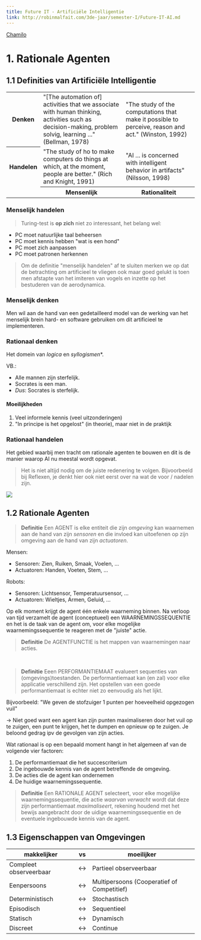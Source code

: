 ```yaml
---
title: Future IT - Artificiële Intelligentie
link: http://robinmalfait.com/3de-jaar/semester-I/Future-IT-AI.md
---
```


[Chamilo](https://chamilo.hogent.be/index.php?application=Chamilo%5CApplication%5CWeblcms&go=CourseViewer&course=22883)

# 1. Rationale Agenten

## 1.1 Definities van Artificiële Intelligentie

<table>
    <tr>
        <th>Denken</th>
        <td>"[The automation of] activities that we associate with human thinking, activities such as decision-making, problem solvig, learning ..." (Bellman, 1978)</td>
        <td>"The study of the computations that make it possible to perceive, reason and act." (Winston, 1992)</td>
    </tr>
    <tr>
        <th>Handelen</th>
        <td>"The study of ho to make computers do things at which, at the moment, people are better." (Rich and Knight, 1991)</td>
        <td>"AI ... is concerned with intelligent behavior in artifacts" (Nilsson, 1998)</td>
    </tr>
    <tr class="text-center">
        <td></td>
        <th>Mensenlijk</th>
        <th>Rationaliteit</th>
    </tr>
</table>

### Menselijk handelen

> Turing-test is **op zich** niet zo interessant, het belang wel:

- PC moet natuurlijke taal beheersen
- PC moet kennis hebben "wat is een hond"
- PC moet zich aanpassen
- PC moet patronen herkennen

> Om de definitie "menselijk handelen" af te sluiten merken we op dat de betrachting om artificieel te vliegen ook maar goed gelukt is toen men afstapte van het imiteren van vogels en inzette op het bestuderen van de aerodynamica.

### Menselijk denken

Men wil aan de hand van een gedetailleerd model van de werking van het menselijk brein hard- en software gebruiken om dit artificieel te implementeren.

### Rationaal denken

Het domein van *logica* en *syllogismen**.

VB.:

- Alle mannen zijn sterfelijk.
- Socrates is een man.
- *Dus*: Socrates is sterfelijk.


#### Moeilijkheden

1. Veel informele kennis (veel uitzonderingen)
2. "In principe is het opgelost" (in theorie), maar niet in de praktijk

### Rationaal handelen

Het gebied waarbij men tracht om rationale agenten te bouwen en dit is de manier waarop AI nu meestal wordt opgevat.

> Het is niet altijd nodig om de juiste redenering te volgen. Bijvoorbeeld bij Reflexen, je denkt hier ook niet eerst over na wat de voor / nadelen zijn.

![](http://d.pr/i/OHSY+)

## 1.2 Rationale Agenten

> **Definitie** Een AGENT is elke entiteit die zijn *omgeving* kan waarnemen aan de hand van zijn *sensoren* en die invloed kan uitoefenen op zijn omgeving aan de hand van zijn *actuatoren*.

Mensen:
- Sensoren: Zien, Ruiken, Smaak, Voelen, ...
- Actuatoren: Handen, Voeten, Stem, ...

Robots:
- Sensoren: Lichtsensor, Temperatuursensor, ...
- Actuatoren: Wieltjes, Armen, Geluid, ...


Op elk moment krijgt de agent één enkele waarneming binnen. Na verloop van tijd verzamelt de agent (conceptueel) een WAARNEMINGSSEQUENTIE en het is de taak van de agent om, voor elke mogelijke waarnemingssequentie te reageren met de "juiste" actie.

> **Definitie** De AGENTFUNCTIE is het mappen van waarnemingen naar acties.

<br/>

> **Definitie** Eeen PERFORMANTIEMAAT evalueert sequenties van (omgevings)toestanden. De performantiemaat kan (en zal) voor elke applicatie verschillend zijn. Het opstellen van een goede performantiemaat is echter niet zo eenvoudig als het lijkt.

Bijvoorbeeld: "We geven de stofzuiger 1 punten per hoeveelheid opgezogen vuil"

-> Niet goed want een agent kan zijn punten maximaliseren door het vuil op te zuigen, een punt te krijgen, het te dumpen en opnieuw op te zuigen. Je beloond gedrag ipv de gevolgen van zijn acties.

Wat rationaal is op een bepaald moment hangt in het algemeen af van de volgende vier factoren:

1. De performantiemaat die het succescriterium
2. De ingebouwde kennis van de agent betreffende de omgeving.
3. De acties die de agent kan ondernemen
4. De huidige waarnemingssequentie.

> **Definitie** Een RATIONALE AGENT selecteert, voor elke mogelijke waarnemingssequentie, die actie *waarvan verwacht* wordt dat deze zijn performantiemaat *maximaliseert*, rekening houdend met het bewijs aangebracht door de uidige waarnemingssequentie en de eventuele ingebouwde kennis van de agent.


## 1.3 Eigenschappen van Omgevingen

| makkelijker            | vs  | moeilijker                                 |
| ---------------------- | :-: | ------------------------------------------ |
| Compleet observeerbaar | <-> | Partieel observeerbaar                     |
| Eenpersoons            | <-> | Multipersoons (Cooperatief of Competitief) |
| Deterministisch        | <-> | Stochastisch                               |
| Episodisch             | <-> | Sequentieel                                |
| Statisch               | <-> | Dynamisch                                  |
| Discreet               | <-> | Continue                                   |
